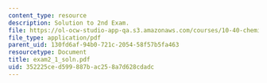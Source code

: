 ```yaml
---
content_type: resource
description: Solution to 2nd Exam.
file: https://ol-ocw-studio-app-qa.s3.amazonaws.com/courses/10-40-chemical-engineering-thermodynamics-fall-2003/352225ced599887bac258a7d628cdadc_exam2_1_soln.pdf
file_type: application/pdf
parent_uid: 130fd6af-94b0-721c-2054-58f57b5fa463
resourcetype: Document
title: exam2_1_soln.pdf
uid: 352225ce-d599-887b-ac25-8a7d628cdadc
---
```


